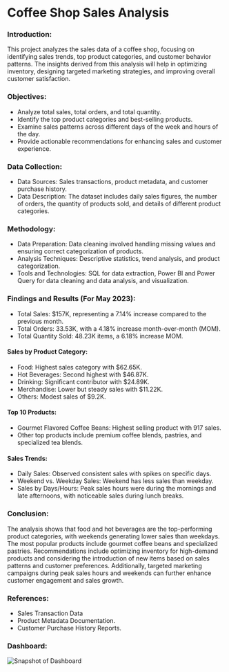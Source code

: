 # Coffee Shop Sales Analysis
### Introduction:
This project analyzes the sales data of a coffee shop, focusing on identifying sales trends, top product categories, and customer behavior patterns. The insights derived from this analysis will help in optimizing inventory, designing targeted marketing strategies, and improving overall customer satisfaction.

### Objectives:
*	Analyze total sales, total orders, and total quantity.
*	Identify the top product categories and best-selling products.
*	Examine sales patterns across different days of the week and hours of the day.
*	Provide actionable recommendations for enhancing sales and customer experience.

### Data Collection:
*	Data Sources: Sales transactions, product metadata, and customer purchase history.
*	Data Description: The dataset includes daily sales figures, the number of orders, the quantity of products sold, and details of different product categories.
### Methodology:
*	Data Preparation: Data cleaning involved handling missing values and ensuring correct categorization of products.
*	Analysis Techniques: Descriptive statistics, trend analysis, and product categorization.
*	Tools and Technologies: SQL for data extraction, Power BI and Power Query for data cleaning and data analysis, and visualization.
### Findings and Results (For May 2023):
*	Total Sales: $157K, representing a 7.14% increase compared to the previous month.
*	Total Orders: 33.53K, with a 4.18% increase month-over-month (MOM).
*	Total Quantity Sold: 48.23K items, a 6.18% increase MOM.
####	Sales by Product Category:
*	Food: Highest sales category with $62.65K.
*	Hot Beverages: Second highest with $46.87K.
*	Drinking: Significant contributor with $24.89K.
*	Merchandise: Lower but steady sales with $11.22K.
*	Others: Modest sales of $9.2K.
####	Top 10 Products:
*	Gourmet Flavored Coffee Beans: Highest selling product with 917 sales.
*	Other top products include premium coffee blends, pastries, and specialized tea blends.
####	Sales Trends:
+	Daily Sales: Observed consistent sales with spikes on specific days.
+	Weekend vs. Weekday Sales: Weekend has less sales than weekday.
+	Sales by Days/Hours: Peak sales hours were during the mornings and late afternoons, with noticeable sales during lunch breaks.

### Conclusion:
The analysis shows that food and hot beverages are the top-performing product categories, with weekends generating lower sales than weekdays. The most popular products include gourmet coffee beans and specialized pastries. Recommendations include optimizing inventory for high-demand products and considering the introduction of new items based on sales patterns and customer preferences. Additionally, targeted marketing campaigns during peak sales hours and weekends can further enhance customer engagement and sales growth.
### References:
*	Sales Transaction Data
*	Product Metadata Documentation.
*	Customer Purchase History Reports.

### Dashboard:

![Snapshot of Dashboard](https://github.com/user-attachments/assets/1ec42191-15d4-46fd-879e-86a39963b4fa)


